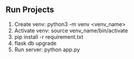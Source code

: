 ## Run Projects

1. Create venv: python3 -m venv <venv_name>
2. Activate venv: source venv_name/bin/activate
3. pip install -r requirement.txt
4. flask db upgrade
5. Run server: python app.py